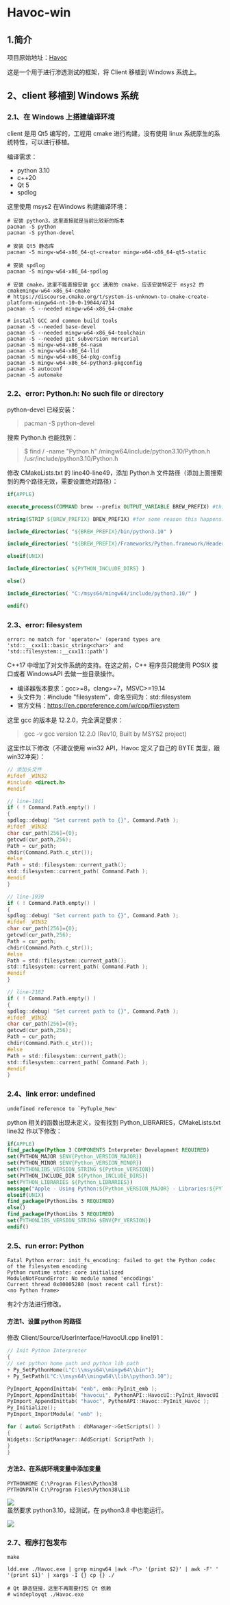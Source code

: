 # Havoc-win

## 1.简介

项目原始地址：[Havoc](https://github.com/HavocFramework/Havoc)

这是一个用于进行渗透测试的框架，将 Client 移植到 Windows 系统上。

## 2、client 移植到 Windows 系统

### 2.1、在 Windows 上搭建编译环境

client 是用 Qt5 编写的，工程用 cmake 进行构建，没有使用 linux 系统原生的系统特性，可以进行移植。

编译需求：

+ python 3.10
+ c++20
+ Qt 5
+ spdlog

这里使用 msys2 在Windows 构建编译环境：

```shell
# 安装 python3，这里直接就是当前比较新的版本
pacman -S python
pacman -S python-devel

# 安装 Qt5 静态库
pacman -S mingw-w64-x86_64-qt-creator mingw-w64-x86_64-qt5-static

# 安装 spdlog
pacman -S mingw-w64-x86_64-spdlog

# 安装 cmake，这里不能直接安装 gcc 通用的 cmake，应该安装特定于 msys2 的 cmakemingw-w64-x86_64-cmake
# https://discourse.cmake.org/t/system-is-unknown-to-cmake-create-platform-mingw64-nt-10-0-19044/4734
pacman -S --needed mingw-w64-x86_64-cmake

# install GCC and common build tools
pacman -S --needed base-devel
pacman -S --needed mingw-w64-x86_64-toolchain
pacman -S --needed git subversion mercurial
pacman -S mingw-w64-x86_64-nasm
pacman -S mingw-w64-x86_64-lld
pacman -S mingw-w64-x86_64-pkg-config
pacman -S mingw-w64-x86_64-python3-pkgconfig
pacman -S autoconf
pacman -S automake
```

### 2.2、error: Python.h: No such file or directory

python-devel 已经安装：

> pacman -S python-devel

搜索 Python.h 也能找到：

> $ find / -name "Python.h"
> /mingw64/include/python3.10/Python.h
> /usr/include/python3.10/Python.h

修改 CMakeLists.txt 的 line40-line49，添加 Python.h 文件路径（添加上面搜索到的两个路径无效，需要设置绝对路径）：

```cmake
if(APPLE)

execute_process(COMMAND brew --prefix OUTPUT_VARIABLE BREW_PREFIX) #this because brew install location differs Intel/Apple Silicon macs

string(STRIP ${BREW_PREFIX} BREW_PREFIX) #for some reason this happens: https://gitlab.kitware.com/cmake/cmake/-/issues/22404

include_directories( "${BREW_PREFIX}/bin/python3.10" )

include_directories( "${BREW_PREFIX}/Frameworks/Python.framework/Headers" )

elseif(UNIX)

include_directories( ${PYTHON_INCLUDE_DIRS} )

else()

include_directories( "C:/msys64/mingw64/include/python3.10/" )

endif()
```

### 2.3、error: filesystem

```shell
error: no match for 'operator=' (operand types are 'std::__cxx11::basic_string<char>' and 'std::filesystem::__cxx11::path')
```

C++17 中增加了对文件系统的支持。在这之前，C++ 程序员只能使用 POSIX 接口或者 WindowsAPI 去做一些目录操作。

+ 编译器版本要求：gcc>=8，clang>=7，MSVC>=19.14
+ 头文件为：#include "filesystem"，命名空间为：std::filesystem
+ 官方文档：https://en.cppreference.com/w/cpp/filesystem

这里 gcc 的版本是 12.2.0，完全满足要求：

> gcc -v
> gcc version 12.2.0 (Rev10, Built by MSYS2 project)

这里作以下修改（不建议使用 win32 API，Havoc 定义了自己的 BYTE 类型，跟win32冲突）：

```c
// 添加头文件
#ifdef _WIN32
#include <direct.h>
#endif

// line-1841
if ( ! Command.Path.empty() )
{
spdlog::debug( "Set current path to {}", Command.Path );
#ifdef _WIN32
char cur_path[256]={0};
getcwd(cur_path,256);
Path = cur_path;
chdir(Command.Path.c_str());
#else
Path = std::filesystem::current_path();
std::filesystem::current_path( Command.Path );
#endif
}

// line-1939
if ( ! Command.Path.empty() )
{
spdlog::debug( "Set current path to {}", Command.Path );
#ifdef _WIN32
char cur_path[256]={0};
getcwd(cur_path,256);
Path = cur_path;
chdir(Command.Path.c_str());
#else
Path = std::filesystem::current_path();
std::filesystem::current_path( Command.Path );
#endif
}

// line-2182
if ( ! Command.Path.empty() )
{
spdlog::debug( "Set current path to {}", Command.Path );
#ifdef _WIN32
char cur_path[256]={0};
getcwd(cur_path,256);
Path = cur_path;
chdir(Command.Path.c_str());
#else
Path = std::filesystem::current_path();
std::filesystem::current_path( Command.Path );
#endif
}
```

### 2.4、link error: undefined

```shell
undefined reference to `PyTuple_New'
```

python 相关的函数出现未定义，没有找到 Python_LIBRARIES，CMakeLists.txt line32 作以下修改：

```cmake
if(APPLE)
find_package(Python 3 COMPONENTS Interpreter Development REQUIRED)
set(PYTHON_MAJOR $ENV{Python_VERSION_MAJOR})
set(PYTHON_MINOR $ENV{Python_VERSION_MINOR})
set(PYTHONLIBS_VERSION_STRING ${Python_VERSION})
set(PYTHON_INCLUDE_DIR ${Python_INCLUDE_DIRS})
set(PYTHON_LIBRARIES ${Python_LIBRARIES})
message("Apple - Using Python:${Python_VERSION_MAJOR} - Libraries:${PYTHON_LIBRARIES} - IncludeDirs: ${PYTHON_INCLUDE_DIR}")
elseif(UNIX)
find_package(PythonLibs 3 REQUIRED)
else()
find_package(PythonLibs 3 REQUIRED)
set(PYTHONLIBS_VERSION_STRING $ENV{PY_VERSION})
endif()
```

### 2.5、run error: Python

```shell
Fatal Python error: init_fs_encoding: failed to get the Python codec of the filesystem encoding
Python runtime state: core initialized
ModuleNotFoundError: No module named 'encodings'
Current thread 0x00005280 (most recent call first):
<no Python frame>
```

有2个方法进行修改。

#### 方法1、设置 python 的路径

修改 Client/Source/UserInterface/HavocUI.cpp line191：

```c
// Init Python Interpreter
{
// set python home path and python lib path
+ Py_SetPythonHome(L"C:\\msys64\\mingw64\\bin");
+ Py_SetPath(L"C:\\msys64\\mingw64\\lib\\python3.10");

PyImport_AppendInittab( "emb", emb::PyInit_emb );
PyImport_AppendInittab( "havocui", PythonAPI::HavocUI::PyInit_HavocUI );
PyImport_AppendInittab( "havoc", PythonAPI::Havoc::PyInit_Havoc );
Py_Initialize();
PyImport_ImportModule( "emb" );

for ( auto& ScriptPath : dbManager->GetScripts() )
{
Widgets::ScriptManager::AddScript( ScriptPath );
}
}
```

#### 方法2、在系统环境变量中添加变量

```
PYTHONHOME C:\Program Files\Python38
PYTHONPATH C:\Program Files\Python38\Lib
```

![](./images/367455316230269.png)  
虽然要求 python3.10，经测试，在 python3.8 中也能运行。

![](./images/304255715230268.png)

### 2.7、程序打包发布

```
make

ldd.exe ./Havoc.exe | grep mingw64 |awk -F\> '{print $2}' | awk -F' ' '{print $1}' | xargs -I {} cp {} ./

# Qt 静态链接，这里不再需要打包 Qt 依赖
# windeployqt ./Havoc.exe
```
